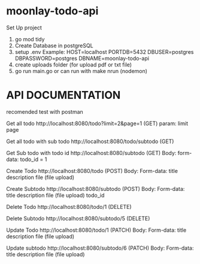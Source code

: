 # moonlay-todo-api

Set Up project

1. go mod tidy
2. Create Database in postgreSQL
3. setup .env
   Example:
   HOST=localhost
   PORTDB=5432
   DBUSER=postgres
   DBPASSWORD=postgres
   DBNAME=moonlay-todo-api
4. create uploads folder (for upload pdf or txt file)
5. go run main.go or can run with make nrun (nodemon)

# API DOCUMENTATION

recomended test with postman

Get all todo
http://localhost:8080/todo?limit=2&page=1 (GET)
param:
limit
page

Get all todo with sub todo
http://localhost:8080/todo/subtodo (GET)

Get Sub todo with todo id
http://localhost:8080/subtodo (GET)
Body:
form-data:
todo_id = 1

Create Todo
http://localhost:8080/todo (POST)
Body:
Form-data:
title
description
file (file upload)

Create Subtodo
http://localhost:8080/subtodo (POST)
Body:
Form-data:
title
description
file (file upload)
todo_id

Delete Todo
http://localhost:8080/todo/1 (DELETE)

Delete Subtodo
http://localhost:8080/subtodo/5 (DELETE)

Update Todo
http://localhost:8080/todo/1 (PATCH)
Body:
Form-data:
title
description
file (file upload)

Update subtodo
http://localhost:8080/subtodo/6 (PATCH)
Body:
Form-data:
title
description
file (file upload)
